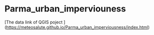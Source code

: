 # Parma_urban_imperviouness



[The data link of QGIS poject ] (https://meteosalute.github.io/Parma_urban_imperviousness/index.html)
